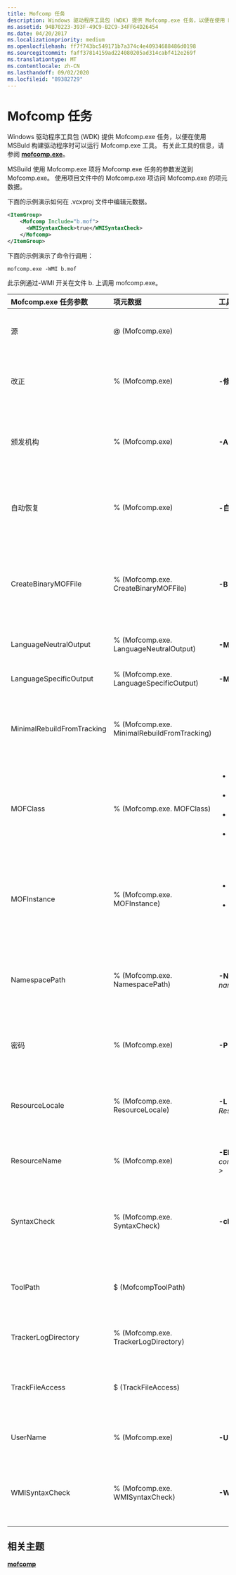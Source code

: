 ```yaml
---
title: Mofcomp 任务
description: Windows 驱动程序工具包 (WDK) 提供 Mofcomp.exe 任务，以便在使用 MSBuld 构建驱动程序时可以运行 Mofcomp.exe 工具。
ms.assetid: 94B70223-393F-49C9-B2C9-34FF64D26454
ms.date: 04/20/2017
ms.localizationpriority: medium
ms.openlocfilehash: ff7f743bc549171b7a374c4e40934688486d0198
ms.sourcegitcommit: faff37814159ad224080205ad314cabf412e269f
ms.translationtype: MT
ms.contentlocale: zh-CN
ms.lasthandoff: 09/02/2020
ms.locfileid: "89382729"
---
```

# <a name="mofcomp-task"></a>Mofcomp 任务


Windows 驱动程序工具包 (WDK) 提供 Mofcomp.exe 任务，以便在使用 MSBuld 构建驱动程序时可以运行 Mofcomp.exe 工具。 有关此工具的信息，请参阅 [**mofcomp.exe**](/windows/desktop/WmiSdk/mofcomp)。

MSBuild 使用 Mofcomp.exe 项将 Mofcomp.exe 任务的参数发送到 Mofcomp.exe。 使用项目文件中的 Mofcomp.exe 项访问 Mofcomp.exe 的项元数据。

下面的示例演示如何在 .vcxproj 文件中编辑元数据。

```XML
<ItemGroup>
    <Mofcomp Include="b.mof">
      <WMISyntaxCheck>true</WMISyntaxCheck>
    </Mofcomp>
</ItemGroup>
```

下面的示例演示了命令行调用：

```
mofcomp.exe -WMI b.mof
```

此示例通过-WMI 开关在文件 b. 上调用 mofcomp.exe。

<table>
<colgroup>
<col width="25%" />
<col width="25%" />
<col width="25%" />
<col width="25%" />
</colgroup>
<thead>
<tr class="header">
<th align="left">Mofcomp.exe 任务参数</th>
<th align="left">项元数据</th>
<th align="left">工具切换</th>
<th align="left">说明</th>
</tr>
</thead>
<tbody>
<tr class="odd">
<td align="left">源</td>
<td align="left">@ (Mofcomp.exe) </td>
<td align="left"></td>
<td align="left">所需的 ITaskItem [] 参数。 指定源文件的列表。</td>
</tr>
<tr class="even">
<td align="left">改正</td>
<td align="left">% (Mofcomp.exe) </td>
<td align="left"><strong>-修正：</strong><em> &lt; 区域 &gt; 设置</em></td>
<td align="left">可选的字符串参数。 将 MOF 文件拆分成中性语言和特定语言版本。</td>
</tr>
<tr class="odd">
<td align="left">颁发机构</td>
<td align="left">% (Mofcomp.exe) </td>
<td align="left"><strong>-A：</strong><em> &lt; 颁发 &gt; 机构</em></td>
<td align="left">可选的字符串参数。 将 Authority 指定为登录 WMI 时要使用的颁发机构（域名）。</td>
</tr>
<tr class="even">
<td align="left">自动恢复</td>
<td align="left">% (Mofcomp.exe) </td>
<td align="left"><strong>-自动恢复</strong></td>
<td align="left">可选的布尔参数。 将命名 MOF 文件添加到在存储库恢复过程中编译的文件列表中。</td>
</tr>
<tr class="odd">
<td align="left">CreateBinaryMOFFile</td>
<td align="left">% (Mofcomp.exe. CreateBinaryMOFFile) </td>
<td align="left"><strong>-B：</strong><em> &lt; 文件名 &gt; </em></td>
<td align="left">可选的字符串参数。 请求编译器创建具有名称文件名的二进制版本的 MOF 文件，而不会对 WMI 存储库进行任何修改。</td>
</tr>
<tr class="even">
<td align="left">LanguageNeutralOutput</td>
<td align="left">% (Mofcomp.exe. LanguageNeutralOutput) </td>
<td align="left"><strong>-MOF：</strong><em> &lt; 路径 &gt; </em></td>
<td align="left">可选的字符串参数。 中性语言输出的名称。</td>
</tr>
<tr class="odd">
<td align="left">LanguageSpecificOutput</td>
<td align="left">% (Mofcomp.exe. LanguageSpecificOutput) </td>
<td align="left"><strong>-MFL：</strong><em> &lt; Path &gt; </em></td>
<td align="left">可选的字符串参数。 特定语言输出的名称。</td>
</tr>
<tr class="even">
<td align="left">MinimalRebuildFromTracking</td>
<td align="left">% (Mofcomp.exe. MinimalRebuildFromTracking) </td>
<td align="left"></td>
<td align="left">可选的布尔参数。 如果为 true，则执行跟踪的增量生成;否则，将执行重新生成。</td>
</tr>
<tr class="odd">
<td align="left">MOFClass</td>
<td align="left">% (Mofcomp.exe. MOFClass) </td>
<td align="left"><ul>
<li><strong>-class：</strong><em>createonly</em></li>
<li><strong>-class：</strong><em>forceupdate</em></li>
<li><strong>-class：</strong><em>safeupdate</em></li>
<li><strong>-class：</strong><em>updateonly</em></li>
</ul></td>
<td align="left">可选的字符串参数。 允许或禁止在 MOF 文件中创建或更新类。 有关详细信息，请参阅一流系列交换机上的文档。</td>
</tr>
<tr class="even">
<td align="left">MOFInstance</td>
<td align="left">% (Mofcomp.exe. MOFInstance) </td>
<td align="left"><ul>
<li><strong>-instance：</strong><em>createonly</em></li>
<li><strong>-instance：</strong><em>updateonly</em></li>
</ul></td>
<td align="left">可选的字符串参数。 允许在 MOF 文件中创建或更新实例。 有关详细信息，请参阅-instance 系列交换机上的文档。</td>
</tr>
<tr class="odd">
<td align="left">NamespacePath</td>
<td align="left">% (Mofcomp.exe. NamespacePath) </td>
<td align="left"><strong>-N：</strong><em> &lt; namespacepath &gt; </em></td>
<td align="left">可选的字符串参数。 请求编译器将 MOF 文件加载到 namespacepath 指定的命名空间。</td>
</tr>
<tr class="even">
<td align="left">密码</td>
<td align="left">% (Mofcomp.exe) </td>
<td align="left"><strong>-P：</strong><em> &lt; 密码 &gt; </em></td>
<td align="left">可选的字符串参数。 指定密码作为计算机用户登录时要输入的密码。</td>
</tr>
<tr class="odd">
<td align="left">ResourceLocale</td>
<td align="left">% (Mofcomp.exe. ResourceLocale) </td>
<td align="left"><strong>-L：</strong><em> &lt; ResourceLocale &gt; </em></td>
<td align="left">可选的字符串参数。 与 -ER 开关一起使用时，从二进制 MOF 中提取本地化的 MOF 描述。</td>
</tr>
<tr class="even">
<td align="left">ResourceName</td>
<td align="left">% (Mofcomp.exe) </td>
<td align="left"><strong>-ER：</strong><em> &lt; context.resourcename &gt; </em></td>
<td align="left">可选的字符串参数。 从命名资源中提取二进制 MOF。</td>
</tr>
<tr class="odd">
<td align="left">SyntaxCheck</td>
<td align="left">% (Mofcomp.exe. SyntaxCheck) </td>
<td align="left"><strong>-check</strong></td>
<td align="left">可选的布尔参数。 请求编译器仅执行语法检查并打印相应的错误消息。 此开关不能使用其他开关。</td>
</tr>
<tr class="even">
<td align="left">ToolPath</td>
<td align="left">$ (MofcompToolPath) </td>
<td align="left"></td>
<td align="left">可选的字符串参数。 允许您指定该工具所在的文件夹的完整路径。</td>
</tr>
<tr class="odd">
<td align="left">TrackerLogDirectory</td>
<td align="left">% (Mofcomp.exe. TrackerLogDirectory) </td>
<td align="left"></td>
<td align="left">可选的字符串参数。 指定跟踪器用于写入 tlog 的日志目录。</td>
</tr>
<tr class="even">
<td align="left">TrackFileAccess</td>
<td align="left">$ (TrackFileAccess) </td>
<td align="left"></td>
<td align="left">可选的布尔参数。 如果为 true，则跟踪此任务的文件访问模式。</td>
</tr>
<tr class="odd">
<td align="left">UserName</td>
<td align="left">% (Mofcomp.exe) </td>
<td align="left"><strong>-U：</strong><em> &lt; 用户名 &gt; </em></td>
<td align="left">可选的字符串参数。 指定用户名作为登录用户的名称。</td>
</tr>
<tr class="even">
<td align="left">WMISyntaxCheck</td>
<td align="left">% (Mofcomp.exe. WMISyntaxCheck) </td>
<td align="left"><strong>-WMI</strong></td>
<td align="left">可选的布尔参数。 请求编译器执行 WMI 语法检查。 -B：开关必须与此开关一起使用。</td>
</tr>
</tbody>
</table>

 

## <a name="span-idrelated_topicsspanrelated-topics"></a><span id="related_topics"></span>相关主题


[**mofcomp**](/windows/desktop/WmiSdk/mofcomp)

 

